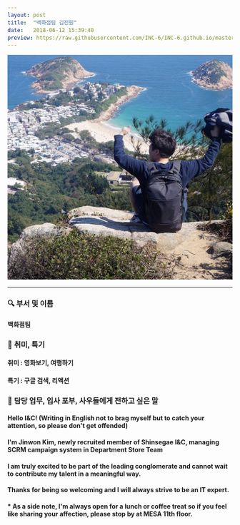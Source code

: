```yaml
---
layout: post
title:  "백화점팀 김진원"
date:   2018-06-12 15:39:40
preview: https://raw.githubusercontent.com/INC-6/INC-6.github.io/master/_asset/%EB%8F%99%EA%B8%B0%EC%82%AC%EC%A7%84/191912.jpg
---
```


![Picture 1](https://raw.githubusercontent.com/INC-6/INC-6.github.io/master/_asset/%EC%85%80%EC%B9%B4/%EA%B9%80%EC%A7%84%EC%9B%90.jpg)

---

### 🔍 **부서 및 이름**

#### 백화점팀 

### 🔔 **취미, 특기**

#### 취미 : 영화보기, 여행하기
    
#### 특기 : 구글 검색, 리액션

### 🔔 **담당 업무, 입사 포부, 사우들에게 전하고 싶은 말**

#### Hello I&C! (Writing in English not to brag myself but to catch your attention, so please don't get offended)

#### I'm Jinwon Kim, newly recruited member of Shinsegae I&C, managing SCRM campaign system in Department Store Team

#### I am truly excited to be part of the leading conglomerate and cannot wait to contribute my talent in a meaningful way.

#### Thanks for being so welcoming and I will always strive to be an IT expert.

#### * As a side note, I'm always open for a lunch or coffee treat so if you feel like sharing your affection, please stop by at MESA 11th floor.